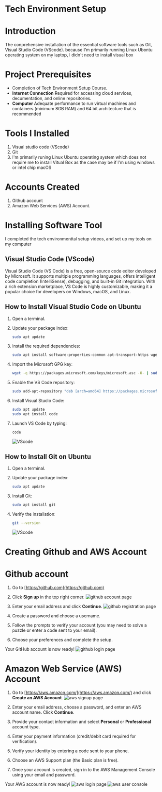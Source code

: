 # Tech Environment Setup

# Introduction

The conprehensive installation of the essential software tools such as Git, Visual Studio Code (VScode). because I'm primarily running Linux Ubontu operating system on my laptop, I didn't need to install visual box

# Project Prerequisites
- Completion of Tech Environment Setup Course.
- **Internet Connection** Required for accessing cloud services, decumentation, and online repositories.
- **Computer** Adequate performance to run virtual machines and containers (minimum 8GB RAM) and 64 bit architecture that is recommended

# Tools I Installed
1. Visual studio code (VScode)
2. Git
3. I'm primarily runing Linux Ubuntu operating system which does not require me to install Vitual Box as the case may be if I'm using windows or intel chip macOS

# Accounts Created
1. Github account
2. Amazon Web Services (AWS) Account.

# Installing Software Tool
I completed the tech environmenttal setup videos, and set up my tools on my computer

## Visual Studio Code (VScode)
Visual Studio Code (VS Code) is a free, open-source code editor developed by Microsoft. It supports multiple programming languages, offers intelligent code completion (IntelliSense), debugging, and built-in Git integration. With a rich extension marketplace, VS Code is highly customizable, making it a popular choice for developers on Windows, macOS, and Linux.

## How to Install Visual Studio Code on Ubuntu

1. Open a terminal.
2. Update your package index:
   ```bash
   sudo apt update
   ```
3. Install the required dependencies:
   ```bash
   sudo apt install software-properties-common apt-transport-https wget -y
   ```
4. Import the Microsoft GPG key:
   ```bash
   wget -q https://packages.microsoft.com/keys/microsoft.asc -O- | sudo apt-key add -
   ```
5. Enable the VS Code repository:
   ```bash
   sudo add-apt-repository "deb [arch=amd64] https://packages.microsoft.com/repos/vscode stable main"
   ```
6. Install Visual Studio Code:
   ```bash
   sudo apt update
   sudo apt install code
   ```

7. Launch VS Code by typing:
   ```bash
   code
   ```
   ![VScode](asset/vscode.png)

## How to Install Git on Ubuntu

1. Open a terminal.
2. Update your package index:
   ```bash
   sudo apt update
   ```
3. Install Git:
   ```bash
   sudo apt install git
   ```
4. Verify the installation:
   ```bash
   git --version
   ```

   ![VScode](asset/git_terminal.png)

# Creating Github and AWS Account

# Github account

1. Go to [https://github.com](https://github.com)
2. Click **Sign up** in the top right corner.
   ![github account page](asset/signup.png)

3. Enter your email address and click **Continue**.
   ![github registration page](asset/github_registration.png)
   
4. Create a password and choose a username.
5. Follow the prompts to verify your account (you may need to solve a puzzle or enter a code sent to your email).
6. Choose your preferences and complete the setup.

Your GitHub account is now ready!
   ![github login page](asset/github_login.png)

# Amazon Web Service (AWS) Account

1. Go to [https://aws.amazon.com/](https://aws.amazon.com/) and click **Create an AWS Account**.
   ![aws signup page](asset/awssignup.png)

2. Enter your email address, choose a password, and enter an AWS account name. Click **Continue**.
3. Provide your contact information and select **Personal** or **Professional** account type.
4. Enter your payment information (credit/debit card required for verification).
5. Verify your identity by entering a code sent to your phone.
6. Choose an AWS Support plan (the Basic plan is free).
7. Once your account is created, sign in to the AWS Management Console using your email and password.

Your AWS account is now ready!
   ![aws login page](asset/awsloginpage.png)
   ![aws user console ](asset/awsuserdashboard.png)



